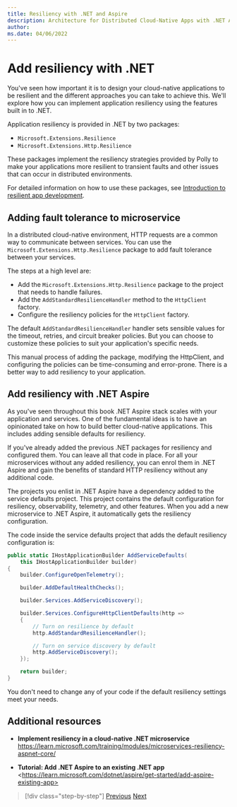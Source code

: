 ```yaml
---
title: Resiliency with .NET and Aspire
description: Architecture for Distributed Cloud-Native Apps with .NET Aspire & Containers | Resiliency with .NET and Aspire
author: 
ms.date: 04/06/2022
---
```


# Add resiliency with .NET

You've seen how important it is to design your cloud-native applications to be resilient and the different approaches you can take to achieve this. We'll explore how you can implement application resiliency using the features built in to .NET.

Application resiliency is provided in .NET by two packages:

- `Microsoft.Extensions.Resilience`
- `Microsoft.Extensions.Http.Resilience`

These packages implement the resiliency strategies provided by Polly to make your applications more resilient to transient faults and other issues that can occur in distributed environments.

For detailed information on how to use these packages, see [Introduction to resilient app development](
https://learn.microsoft.com/en-us/dotnet/core/resilience).

## Adding fault tolerance to microservice

In a distributed cloud-native environment, HTTP requests are a common way to communicate between services. You can use the `Microsoft.Extensions.Http.Resilience` package to add fault tolerance between your services.

The steps at a high level are:

- Add the `Microsoft.Extensions.Http.Resilience` package to the project that needs to handle failures.
- Add the `AddStandardResilienceHandler` method to the `HttpClient` factory.
- Configure the resiliency policies for the `HttpClient` factory.

The default `AddStandardResilienceHandler` handler sets sensible values for the timeout, retries, and circuit breaker policies. But you can choose to customize these policies to suit your application's specific needs.

This manual process of adding the package, modifying the HttpClient, and configuring the policies can be time-consuming and error-prone. There is a better way to add resiliency to your application.

## Add resiliency with .NET Aspire

As you've seen throughout this book .NET Aspire stack scales with your application and services. One of the fundamental ideas is to have an opinionated take on how to build better cloud-native applications. This includes adding sensible defaults for resiliency.

If you've already added the previous .NET packages for resiliency and configured them. You can leave all that code in place. For all your microservices without any added resiliency, you can enrol them in .NET Aspire and gain the benefits of standard HTTP resiliency without any additional code.

The projects you enlist in .NET Aspire have a dependency added to the service defaults project. This project contains the default configuration for resiliency, observability, telemetry, and other features. When you add a new microservice to .NET Aspire, it automatically gets the resiliency configuration.

The code inside the service defaults project that adds the default resiliency configuration is:

```csharp
public static IHostApplicationBuilder AddServiceDefaults(
    this IHostApplicationBuilder builder)
{
    builder.ConfigureOpenTelemetry();

    builder.AddDefaultHealthChecks();

    builder.Services.AddServiceDiscovery();

    builder.Services.ConfigureHttpClientDefaults(http =>
    {
        // Turn on resilience by default
        http.AddStandardResilienceHandler();

        // Turn on service discovery by default
        http.AddServiceDiscovery();
    });

    return builder;
}
```

You don't need to change any of your code if the default resiliency settings meet your needs.

## Additional resources

- **Implement resiliency in a cloud-native .NET microservice** \
  <https://learn.microsoft.com/training/modules/microservices-resiliency-aspnet-core/>

- **Tutorial: Add .NET Aspire to an existing .NET app** \<https://learn.microsoft.com/dotnet/aspire/get-started/add-aspire-existing-app>

>[!div class="step-by-step"]
>[Previous](resilient-communications.md)
>[Next](..TODO..)